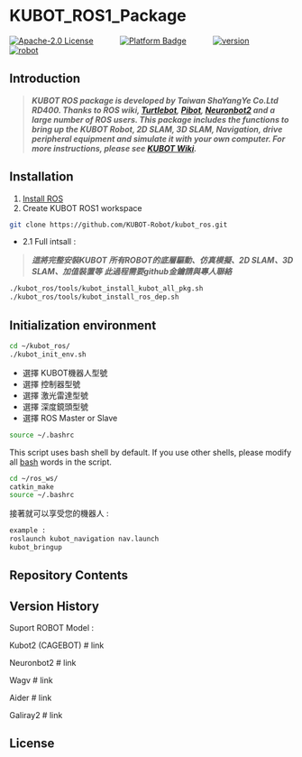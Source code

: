 # KUBOT_ROS1_Package 

[![Apache-2.0 License](https://img.shields.io/badge/license-Apache2.0-purple)](http://www.shayangye.com/)
&nbsp;&nbsp;&nbsp;&nbsp;&nbsp;&nbsp;&nbsp;&nbsp;&nbsp;&nbsp;
[![Platform Badge](https://img.shields.io/badge/platform-ROS_Melodic-blue.svg)](http://www.shayangye.com/)
&nbsp;&nbsp;&nbsp;&nbsp;&nbsp;&nbsp;&nbsp;&nbsp;&nbsp;&nbsp;
[![version](https://img.shields.io/badge/version-0.0.1-green)](http://www.shayangye.com/)
&nbsp;&nbsp;&nbsp;&nbsp;&nbsp;&nbsp;&nbsp;&nbsp;&nbsp;&nbsp;
[![robot](https://img.shields.io/badge/robot-KUBOT-orange)](http://www.shayangye.com/)
&nbsp;&nbsp;&nbsp;&nbsp;&nbsp;&nbsp;&nbsp;&nbsp;&nbsp;&nbsp;

## Introduction
> ***KUBOT ROS package is developed by Taiwan ShaYangYe Co.Ltd RD400. 
> Thanks to ROS wiki, [Turtlebot](https://github.com/turtlebot), 
> [Pibot](https://www.jianshu.com/u/7f508db63608), 
> [Neuronbot2](https://github.com/Adlink-ROS/neuronbot2) 
> and a large number of ROS users.
> This package includes the functions to bring up the KUBOT Robot, 2D SLAM, 3D SLAM, 
> Navigation, drive peripheral equipment and simulate it with your own computer.
> For more instructions, please see [KUBOT Wiki](https://github.com/KUBOT-Robot/kubot_ros/wiki).***


## Installation 

1. [Install ROS](http://wiki.ros.org/ROS/Installation)
2. Create KUBOT  ROS1 workspace 

```sh
git clone https://github.com/KUBOT-Robot/kubot_ros.git
``` 

 - 2.1 Full intsall :
> ***這將完整安裝KUBOT 所有ROBOT的底層驅動、仿真模擬、2D SLAM、3D SLAM、加值裝置等***
> ***此過程需要github金鑰請與專人聯絡***

```sh
./kubot_ros/tools/kubot_install_kubot_all_pkg.sh
./kubot_ros/tools/kubot_install_ros_dep.sh
```


## Initialization environment

```sh
cd ~/kubot_ros/
./kubot_init_env.sh
```

 - 選擇 KUBOT機器人型號
 - 選擇 控制器型號
 - 選擇 激光雷達型號
 - 選擇 深度鏡頭型號
 - 選擇 ROS Master or Slave

```sh
source ~/.bashrc
```

This script uses bash shell by default. If you use other shells, please modify all  [bash]() words in the script.

```sh
cd ~/ros_ws/
catkin_make
source ~/.bashrc
```
接著就可以享受您的機器人 : 
```sh
example : 
roslaunch kubot_navigation nav.launch
kubot_bringup
```

## Repository Contents

## Version History

Suport ROBOT Model : 

Kubot2 (CAGEBOT) # link

Neuronbot2 # link

Wagv # link

Aider # link

Galiray2 # link

## License
